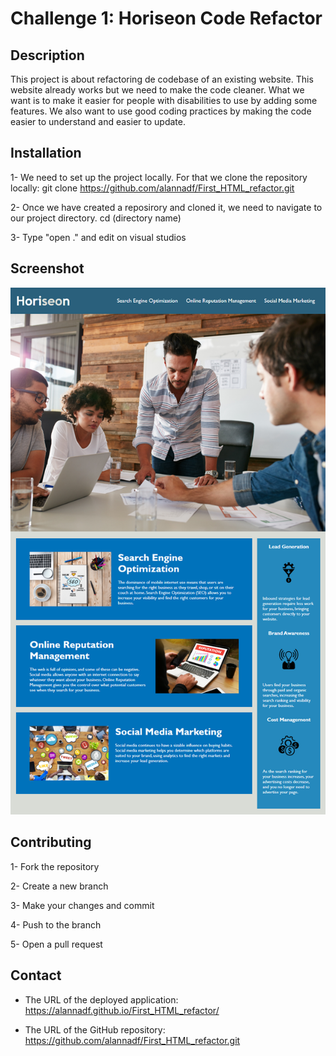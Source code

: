 # Challenge 1: Horiseon Code Refactor

## Description

This project is about refactoring de codebase of an existing website. This website already works but we need to make the code cleaner. What we want is to make it easier for people with disabilities to use by adding some features. We also want to use good coding practices by making the code easier to understand and easier to update.  

## Installation
1- We need to set up the project locally. For that we clone the repository locally:
git clone  https://github.com/alannadf/First_HTML_refactor.git

2- Once we have created a reposirory and cloned it, we need to navigate to our project directory. 
cd (directory name)

3- Type "open ." and edit on visual studios


## Screenshot
![result](./assets/images/01-html-css-git-homework-demo.png)


## Contributing

1- Fork the repository

2- Create a new branch

3- Make your changes and commit 

4- Push to the branch

5- Open a pull request 



## Contact


* The URL of the deployed application:
https://alannadf.github.io/First_HTML_refactor/

* The URL of the GitHub repository:
https://github.com/alannadf/First_HTML_refactor.git
